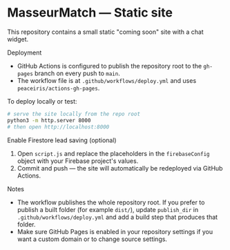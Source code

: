 # MasseurMatch — Static site

This repository contains a small static "coming soon" site with a chat widget.

Deployment
- GitHub Actions is configured to publish the repository root to the `gh-pages` branch on every push to `main`.
- The workflow file is at `.github/workflows/deploy.yml` and uses `peaceiris/actions-gh-pages`.

To deploy locally or test:

```bash
# serve the site locally from the repo root
python3 -m http.server 8000
# then open http://localhost:8000
```

Enable Firestore lead saving (optional)
1. Open `script.js` and replace the placeholders in the `firebaseConfig` object with your Firebase project's values.
2. Commit and push — the site will automatically be redeployed via GitHub Actions.

Notes
- The workflow publishes the whole repository root. If you prefer to publish a built folder (for example `dist/`), update `publish_dir` in `.github/workflows/deploy.yml` and add a build step that produces that folder.
- Make sure GitHub Pages is enabled in your repository settings if you want a custom domain or to change source settings.
